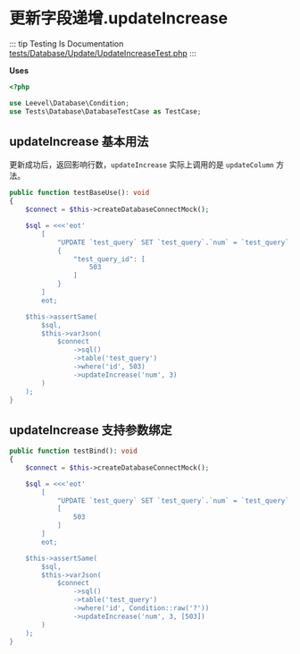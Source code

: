 # 更新字段递增.updateIncrease

::: tip Testing Is Documentation
[tests/Database/Update/UpdateIncreaseTest.php](https://github.com/hunzhiwange/framework/blob/master/tests/Database/Update/UpdateIncreaseTest.php)
:::
    
**Uses**

``` php
<?php

use Leevel\Database\Condition;
use Tests\Database\DatabaseTestCase as TestCase;
```

## updateIncrease 基本用法

更新成功后，返回影响行数，`updateIncrease` 实际上调用的是 `updateColumn` 方法。

``` php
public function testBaseUse(): void
{
    $connect = $this->createDatabaseConnectMock();

    $sql = <<<'eot'
        [
            "UPDATE `test_query` SET `test_query`.`num` = `test_query`.`num`+3 WHERE `test_query`.`id` = :test_query_id",
            {
                "test_query_id": [
                    503
                ]
            }
        ]
        eot;

    $this->assertSame(
        $sql,
        $this->varJson(
            $connect
                ->sql()
                ->table('test_query')
                ->where('id', 503)
                ->updateIncrease('num', 3)
        )
    );
}
```
    
## updateIncrease 支持参数绑定

``` php
public function testBind(): void
{
    $connect = $this->createDatabaseConnectMock();

    $sql = <<<'eot'
        [
            "UPDATE `test_query` SET `test_query`.`num` = `test_query`.`num`+3 WHERE `test_query`.`id` = ?",
            [
                503
            ]
        ]
        eot;

    $this->assertSame(
        $sql,
        $this->varJson(
            $connect
                ->sql()
                ->table('test_query')
                ->where('id', Condition::raw('?'))
                ->updateIncrease('num', 3, [503])
        )
    );
}
```